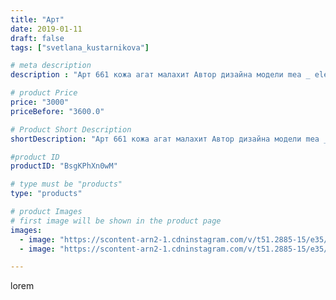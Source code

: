 ```yaml
---
title: "Арт"
date: 2019-01-11
draft: false
tags: ["svetlana_kustarnikova"]

# meta description
description : "Арт 661 кожа агат малахит Автор дизайна модели mea _ elena _"

# product Price
price: "3000"
priceBefore: "3600.0"

# Product Short Description
shortDescription: "Арт 661 кожа агат малахит Автор дизайна модели mea _ elena _"

#product ID
productID: "BsgKPhXn0wM"

# type must be "products"
type: "products"

# product Images
# first image will be shown in the product page
images:
  - image: "https://scontent-arn2-1.cdninstagram.com/v/t51.2885-15/e35/49393758_275958919744125_3928389021426216932_n.jpg?_nc_ht=scontent-arn2-1.cdninstagram.com&_nc_cat=109&_nc_ohc=VG57WDj6chkAX_QkIIi&se=7&tp=1&oh=95915f5b354b30cebbdbfd9cdf7b33a0&oe=605FB9E7&ig_cache_key=MTk1NDYwNzI4MDkxMTQ1MDE3Mw%3D%3D.2"
  - image: "https://scontent-arn2-1.cdninstagram.com/v/t51.2885-15/e35/47692958_283540529003562_5448181363302985547_n.jpg?_nc_ht=scontent-arn2-1.cdninstagram.com&_nc_cat=106&_nc_ohc=LILbHBDRTMAAX9wD-sx&tp=1&oh=9a9983b3308e96725fb305032697f385&oe=60618A4A&ig_cache_key=MTk1NDYwNzI4MDkxOTkxNjQyNg%3D%3D.2"

---
```

lorem
